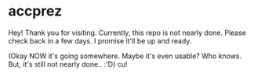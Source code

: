 # accprez
Hey! Thank you for visiting.
Currently, this repo is not nearly done.
Please check back in a few days.
I promise it'll be up and ready.

(Okay NOW it's going somewhere. Maybe it's even usable? Who knows. But, it's still not nearly done.. :'D)
cu!
